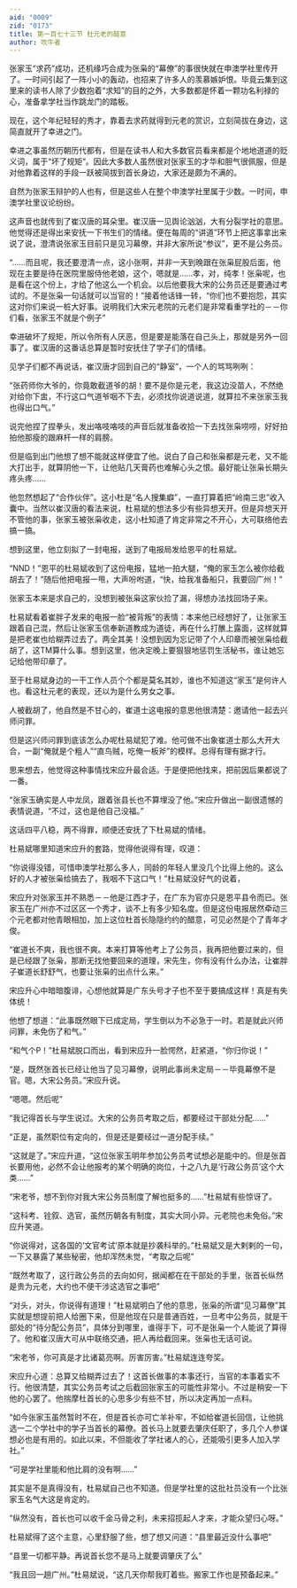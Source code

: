```yaml
---
aid: "0009"
zid: "0173"
title: 第一百七十三节 杜元老的醋意
author: 吹牛者
---
```


张家玉“求药”成功，还机缘巧合成为张枭的“幕僚”的事很快就在申澳学社里传开了。一时间引起了一阵小小的轰动，也招来了许多人的羡慕嫉妒恨。毕竟云集到这里来的读书人除了少数抱着“求知”的目的之外，大多数都是怀着一颗功名利禄的心，准备拿学社当作跳龙门的踏板。



现在，这个年纪轻轻的秀才，靠着去求药就得到元老的赏识，立刻简拔在身边，这简直就开了幸进之门。

幸进之事虽然历朝历代都有，但是在读书人和大多数官员看来都是个地地道道的贬义词，属于“坏了规矩”。因此大多数人虽然很对张家玉的才华和胆气很佩服，但是对他靠着这样的手段一跃被简拔到首长身边，大家还是颇为不满的。

自然为张家玉辩护的人也有，但是这些人在整个申澳学社里属于少数。一时间，申澳学社里议论纷纷。

这声音也就传到了崔汉唐的耳朵里。崔汉唐一见舆论汹汹，大有分裂学社的意思。他觉得还是得出来安抚一下书生们的情绪。便在每周的“讲道”环节上把这事拿出来说了说，澄清说张家玉目前只是见习幕僚，并非大家所说“参议”，更不是公务员。

“……而且呢，我还要澄清一点，这小张啊，并非一天到晚跟在张枭屁股后面，他现在主要是待在医院里服侍他老娘，这个，嗯就是……孝，对，纯孝！张枭呢，也是看在这个份上，才给了他这么一个机会。以后他要我大宋的公务员还是要通过考试的。不是张枭一句话就可以当官的！”接着他话锋一转，“你们也不要抱怨，其实这对你们来说一桩大好事。说明我们大宋元老院的元老们是非常看重学社的－－你们看，张家玉不就是个例子”

幸进破坏了规矩，所以令所有人厌恶，但是要是能落在自己头上，那就是另外一回事了。崔汉唐的这番话总算是暂时安抚住了学子们的情绪。

见学子们都不再说话，崔汉唐才回到自己的“静室”，一个人的骂骂咧咧：

“张药师你大爷的，你竟敢截道爷的胡！要不是你是元老，我这边没苗人，不然绝对给你下盅，不行这口气道爷咽不下去，必须找你说道说道，就算拉不来张家玉我也得出口气。”

说完他捏了捏拳头，发出咯吱咯吱的声音后就准备收拾一下去找张枭唠唠，好好拍拍他那瘦的跟麻杆一样的肩膀。

但是临到出门他想了想不能就这样便宜了他。说白了自己和张枭都是元老，又不能大打出手，就算阴他一下，让他贴几天膏药也难解心头之恨。最好能让张枭长期头疼头疼……

他忽然想起了“合作伙伴”。这小杜是“名人搜集癖”，一直打算着把“岭南三忠”收入囊中。当然以崔汉唐的看法来说，杜易斌的想法多少有些异想天开。但是异想天开不管他的事，张家玉被张枭收走，这小杜知道了肯定非常之不开心，大可联络他去搞一搞。

想到这里，他立刻拟了一封电报，送到了电报局发给恩平的杜易斌。

“NND！”恩平的杜易斌收到了这份电报，猛地一拍大腿，“俺的家玉怎么被你给截胡去了！”随后他把电报一甩，大声吩咐道，“快，给我准备船只，我要回广州！”

张家玉本来是求自己的，没想到被张枭这家伙捡了漏，得想办法找回场子来。

杜易斌看着崔胖子发来的电报一脸“被背叛”的表情：本来他已经想好了，让张家玉跟着自己混，然后让张家玉信奉新道教成为道徒，再在什么打醮上露面，这样就算是把老崔也给糊弄过去了。两全其美！没想到因为忘记带了个人印章而被张枭给截胡了，这TM算什么事。想到这里，他决定晚上要狠狠地惩罚生活秘书，谁让她忘记给他带印章了。

至于杜易斌身边的一干工作人员个个都是莫名其妙，谁也不知道这“家玉”是何许人也。看这杜元老的表现，还以为是什么男女之事。

人被截胡了，他自然是不甘心的，崔道士这电报的意思他很清楚：邀请他一起去兴师问罪。

但是这兴师问罪到底该怎么办呢杜易斌犯了难。他可做不出象崔道士那么大开大合，一副“俺就是个粗人”“直鸟贼，吃俺一板斧”的模样。总得有理有据才行。

思来想去，他觉得这种事情找宋应升最合适。于是便把他找来，把前因后果都说了一番。

“张家玉确实是人中龙凤，跟着张县长也不算埋没了他。”宋应升做出一副很遗憾的表情说道，“不过，这也是他自己没福。”

这话四平八稳，两不得罪，顺便还安抚了下杜易斌的情绪。

杜易斌哪里知道宋应升的套路，觉得他说得有理，叹道：

“你说得没错，可惜申澳学社那么多人，同龄的年轻人里没几个比得上他的。这么好的人才被张枭给搞去了，我咽不下这口气！”杜易斌没好气的说着，

宋应升对张家玉并不熟悉－－他是江西才子，在广东为官亦只是恩平县令而已。张家玉在广州亦不过区区一个秀才，谈不上有多少知名度。但是这份电报居然牵动三个元老都对他青眼相加，加上这位杜首长隐隐约约的醋意，可见必然是个了青年才俊。

“崔道长不爽，我也很不爽。本来打算等他考上了公务员，我再把他要过来的，但是已经跟了张枭，那断无找他要回来的道理，宋先生，你有没有什么办法，让崔胖子崔道长舒舒气，也要让张枭的出点什么来。”

宋应升心中暗暗腹诽，心想他就算是广东头号才子也不至于要搞成这样！真是有失体统！

他想了想道：“此事既然眼下已成定局，学生倒以为不必急于一时。若是就此兴师问罪，未免伤了和气。”

“和气个P！”杜易斌脱口而出，看到宋应升一脸愕然，赶紧道，“你归你说！”

“是，既然张首长已经让他当了见习幕僚，说明此事尚未定局－－毕竟幕僚不是官。嗯，大宋公务员。”宋应升说。

“嗯嗯。然后呢”

“我记得首长与学生说过。大宋的公务员考取之后，都要经过干部处分配……”

“正是，虽然职位有定向的，但是还是要经过一道分配手续。”

“这就是了。”宋应升道，“这位张家玉明年参加公务员考试想必是能中的。但是张首长要用他，必然不会让他报考的某个明确的岗位，十之八九是‘行政公务员’这个大类……”

“宋老爷，想不到你对我大宋公务员制度了解也挺多的……”杜易斌有些惊讶了。

“这科考、铨叙、选官，虽然历朝各有制度，其实大同小异。元老院也未免俗。”宋应升笑道。

“你说得对，这各国的‘文官考试’原本就是抄袭科举的。”杜易斌又是大剌剌的一句，一下又暴露了某些秘密，他却浑然未觉，“考取之后呢”

“既然考取了，这行政公务员的去向如何，据闻都在在干部处的手里，张首长纵然是贵为元老，大约也不便干涉这选官之事吧”

“对头，对头，你说得有道理！”杜易斌明白了他的意思，张枭的所谓“见习幕僚”其实就是想提前把人给圈下来，但是他现在只是普通百姓，一旦考中公务员，就是干部处的“待分配公务员”，具体分到哪里，谁得手下，可不是张枭一个人能说了算得了。他和崔汉唐大可从中联络交通，把人再给截回来。张枭也无话可说。

“宋老爷，你可真是才比诸葛亮啊。厉害厉害。”杜易斌连连夸奖。

宋应升心道：总算又给糊弄过去了！这首长做事的本事还行，当官的本事着实不行。他很清楚，其实公务员考试之后截回张家玉的可能性非常小。不过是稍安一下他的心罢了。他揣摩杜首长的心思多少有些不甘，所以决定再加一点料。

“如今张家玉虽然暂时不在，但是首长亦可亡羊补牢，不如给崔道长回信，让他挑选一二个学社中的学子当首长的幕僚。首长马上就要去肇庆任职了，多几个人参谋想必也是有用的。如此以来，不但能收了学社诸人的心，还能吸引更多人加入学社。”

“可是学社里能和他比肩的没有啊……”

其实是不是真得没有，杜易斌自己也不知道。但是学社里的这批社员没有一个比张家玉名气大这是肯定的。

“纵然没有，首长也可以收千金马骨之利，未来招揽起人才来，才能众望归心呀。”

杜易斌得了这个主意，心里舒服了些，想了想又问道：“县里最近没什么事吧”

“县里一切都平静。再说首长您不是马上就要调肇庆了么”

“我且回一趟广州。”杜易斌说，“这几天你帮我盯着些。搬家工作也是预备起来。”

